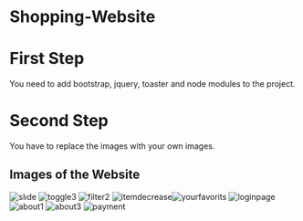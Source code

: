 # Shopping-Website

# First Step
You need to add bootstrap, jquery, toaster and node modules to the project.
# Second Step
You have to replace the images with your own images.
## Images of the Website
![slıde](https://user-images.githubusercontent.com/92725053/227910069-3b3f605c-4f77-4934-8cf6-3b0c499a76bc.png)
![toggle3](https://user-images.githubusercontent.com/92725053/227910234-baa28351-7fbb-49bd-a99c-68602ed64b36.png)
![filter2](https://user-images.githubusercontent.com/92725053/227910976-7a3089b7-46df-4c90-802f-8226406be428.png)
![itemdecrease](https://user-images.githubusercontent.com/92725053/227910529-ed758890-a5ca-4638-a426-59a36227ffb0.PNG)![yourfavorits](https://user-images.githubusercontent.com/92725053/227910621-95d85451-0877-4840-83c5-76c8accec5b8.PNG)
![loginpage](https://user-images.githubusercontent.com/92725053/227910778-8c7290cb-61b9-43bc-83a7-fcabf3803316.PNG)
![about1](https://user-images.githubusercontent.com/92725053/227911630-7f9ce0db-ed83-4087-a8ec-ed41dce7d4ea.PNG)
![about3](https://user-images.githubusercontent.com/92725053/227911688-d44d8d21-9672-4146-8d02-c4e4fd8df701.PNG)
![payment](https://user-images.githubusercontent.com/92725053/227911347-46b74676-8dd8-4694-b48f-17a80b03a026.png)


